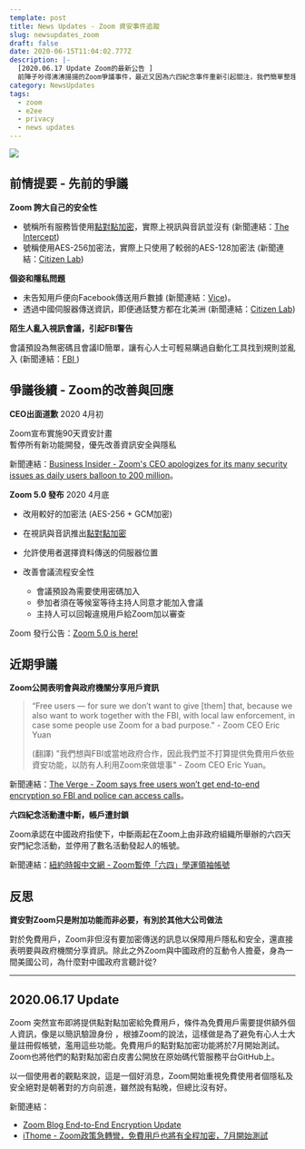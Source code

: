 ```yaml
---
template: post
title: News Updates - Zoom 資安事件追蹤
slug: newsupdates_zoom
draft: false
date: 2020-06-15T11:04:02.777Z
description: |-
  [2020.06.17 Update Zoom的最新公告 ]  
  前陣子吵得沸沸揚揚的Zoom爭議事件，最近又因為六四紀念事件重新引起關注，我們簡單整理了一下發生了什麼事，一起來了解一下吧～
category: NewsUpdates
tags:
  - zoom
  - e2ee
  - privacy
  - news updates
---
```

![](/media/zoom_cover.jpg)

## 前情提要 - 先前的爭議

**Zoom 誇大自己的安全性**

* 號稱所有服務皆使用[點對點加密](/posts/ep4-do-we-need-vpn#end-to-end-encryption-點對點加密)，實際上視訊與音訊並沒有 (新聞連結：[The Intercept](https://theintercept.com/2020/03/31/zoom-meeting-encryption/))
* 號稱使用AES-256加密法，實際上只使用了較弱的AES-128加密法 (新聞連結：[](https://www.ithome.com.tw/news/136762)[Citizen Lab](https://citizenlab.ca/2020/04/move-fast-roll-your-own-crypto-a-quick-look-at-the-confidentiality-of-zoom-meetings/))

**個姿和隱私問題**

* 未告知用戶便向Facebook傳送用戶數據 (新聞連結：[](https://www.ithome.com.tw/news/136648)[Vice](https://www.vice.com/en_us/article/k7e599/zoom-ios-app-sends-data-to-facebook-even-if-you-dont-have-a-facebook-account))。
* 透過中國伺服器傳送資訊，即便通話雙方都在北美洲 (新聞連結：[](https://www.ithome.com.tw/news/136762)[Citizen Lab](https://citizenlab.ca/2020/04/move-fast-roll-your-own-crypto-a-quick-look-at-the-confidentiality-of-zoom-meetings/))

**陌生人亂入視訊會議，引起FBI警告**

會議預設為無密碼且會議ID簡單，讓有心人士可輕易購過自動化工具找到規則並亂入 (新聞連結：[](https://www.ithome.com.tw/news/136668)[FBI ](https://www.fbi.gov/contact-us/field-offices/boston/news/press-releases/fbi-warns-of-teleconferencing-and-online-classroom-hijacking-during-covid-19-pandemic))

## 爭議後續 - Zoom的改善與回應

**CEO出面道歉** 2020 4月初

Zoom宣布實施90天資安計畫\
暫停所有新功能開發，優先改善資訊安全與隱私

新聞連結：[Business Insider - Zoom's CEO apologizes for its many security issues as daily users balloon to 200 million](https://www.businessinsider.com/zoom-ceo-sorry-privacy-security-2020-4)。

**Zoom 5.0 發布** 2020 4月底

* 改用較好的加密法 (AES-256 + GCM加密)
* 在視訊與音訊推出[點對點加密](/posts/ep4-do-we-need-vpn#end-to-end-encryption-點對點加密)
* 允許使用者選擇資料傳送的伺服器位置
* 改善會議流程安全性

  * 會議預設為需要使用密碼加入
  * 參加者須在等候室等待主持人同意才能加入會議
  * 主持人可以回報違規用戶給Zoom加以審查

Zoom 發行公告：[Zoom 5.0 is here!](https://zoom.us/docs/en-us/zoom-v5-0.html)

## 近期爭議

**Zoom公開表明會與政府機關分享用戶資訊**

> “Free users — for sure we don’t want to give \[them] that, because we also want to work together with the FBI, with local law enforcement, in case some people use Zoom for a bad purpose." - Zoom CEO Eric Yuan
>
> (翻譯) "我們想與FBI或當地政府合作，因此我們並不打算提供免費用戶依些資安功能，以防有人利用Zoom來做壞事" - Zoom CEO Eric Yuan。

新聞連結：[The Verge - Zoom says free users won’t get end-to-end encryption so FBI and police can access calls](https://www.theverge.com/2020/6/3/21279355/zoom-end-encryption-calls-fbi-police-free-users)。

**六四紀念活動遭中斷，帳戶遭封鎖**

Zoom承認在中國政府指使下，中斷兩起在Zoom上由非政府組織所舉辦的六四天安門紀念活動，並停用了數名活動發起人的帳號。  

新聞連結：[紐約時報中文網 - Zoom暫停「六四」學運領袖帳號](https://cn.nytimes.com/technology/20200612/zoom-china-tiananmen-square/zh-hant/)

## 反思

**資安對Zoom只是附加功能而非必要，有別於其他大公司做法**

對於免費用戶，Zoom非但沒有要加密傳送的訊息以保障用戶隱私和安全，還直接表明要與政府機關分享資訊。除此之外Zoom與中國政府的互動令人擔憂，身為一間美國公司，為什麼對中國政府言聽計從?

- - -

## 2020.06.17 Update

Zoom 突然宣布即將提供點對點加密給免費用戶，條件為免費用戶需要提供額外個人資訊，像是以簡訊驗證身份 ，根據Zoom的說法，這樣做是為了避免有心人士大量註冊假帳號，濫用這些功能。免費用戶的點對點加密功能將於7月開始測試。Zoom也將他們的點對點加密白皮書公開放在原始碼代管服務平台GitHub上。

以一個使用者的觀點來說，這是一個好消息，Zoom開始重視免費使用者個隱私及安全絕對是朝著對的方向前進，雖然說有點晚，但總比沒有好。

新聞連結：

* [Zoom Blog End-to-End Encryption Update](https://blog.zoom.us/wordpress/2020/06/17/end-to-end-encryption-update/)
* [iThome - Zoom政策急轉彎，免費用戶也將有全程加密，7月開始測試](https://www.ithome.com.tw/news/138310)